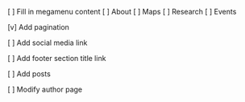 [ ] Fill in megamenu content
    [ ] About
    [ ] Maps
    [ ] Research
    [ ] Events

[v] Add pagination

[ ] Add social media link

[ ] Add footer section title link

[ ] Add posts

[ ] Modify author page